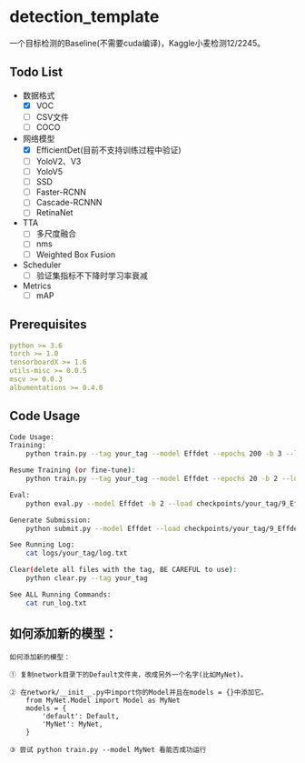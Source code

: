 # detection_template

一个目标检测的Baseline(不需要cuda编译)，Kaggle小麦检测12/2245。

## Todo List

- 数据格式
  - [x] VOC
  - [ ] CSV文件
  - [ ] COCO

- 网络模型
  - [x] EfficientDet(目前不支持训练过程中验证)
  - [ ] YoloV2、V3
  - [ ] YoloV5
  - [ ] SSD
  - [ ] Faster-RCNN
  - [ ] Cascade-RCNNN
  - [ ] RetinaNet
  
- TTA
  - [ ] 多尺度融合
  - [ ] nms
  - [ ] Weighted Box Fusion

- Scheduler
  - [ ] 验证集指标不下降时学习率衰减

- Metrics
  - [ ] mAP

## Prerequisites

```yaml
python >= 3.6
torch >= 1.0
tensorboardX >= 1.6
utils-misc >= 0.0.5
mscv >= 0.0.3
albumentations >= 0.4.0
```

## Code Usage

```bash
Code Usage:
Training:
    python train.py --tag your_tag --model Effdet --epochs 200 -b 3 --lr 0.0001 --gpu 0

Resume Training (or fine-tune):
    python train.py --tag your_tag --model Effdet --epochs 20 -b 2 --load checkpoints/your_tag/9_Effdet.pt --resume --gpu 0

Eval:
    python eval.py --model Effdet -b 2 --load checkpoints/your_tag/9_Effdet.pt --gpu 1

Generate Submission:
    python submit.py --model Effdet --load checkpoints/your_tag/9_Effdet.pt -b 2 --gpu 0

See Running Log:
    cat logs/your_tag/log.txt

Clear(delete all files with the tag, BE CAREFUL to use):
    python clear.py --tag your_tag

See ALL Running Commands:
    cat run_log.txt
```

## 如何添加新的模型：

```
如何添加新的模型：

① 复制network目录下的Default文件夹，改成另外一个名字(比如MyNet)。

② 在network/__init__.py中import你的Model并且在models = {}中添加它。
    from MyNet.Model import Model as MyNet
    models = {
        'default': Default,
        'MyNet': MyNet,
    }

③ 尝试 python train.py --model MyNet 看能否成功运行
```